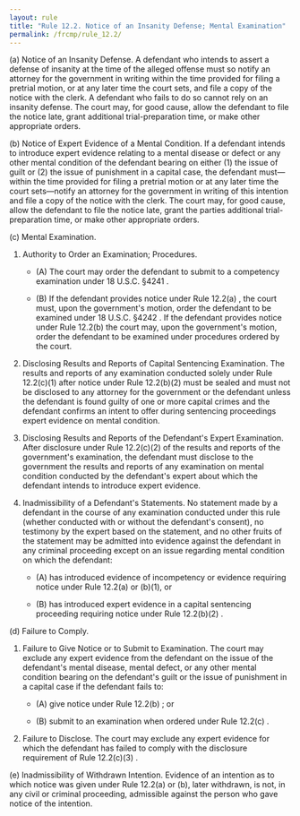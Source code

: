 ```yaml
---
layout: rule
title: "Rule 12.2. Notice of an Insanity Defense; Mental Examination"
permalink: /frcmp/rule_12.2/
---
```


(a) Notice of an Insanity Defense. A defendant who intends to assert a defense of insanity at the time of the alleged offense must so notify an attorney for the government in writing within the time provided for filing a pretrial motion, or at any later time the court sets, and file a copy of the notice with the clerk. A defendant who fails to do so cannot rely on an insanity defense. The court may, for good cause, allow the defendant to file the notice late, grant additional trial-preparation time, or make other appropriate orders.


(b) Notice of Expert Evidence of a Mental Condition. If a defendant intends to introduce expert evidence relating to a mental disease or defect or any other mental condition of the defendant bearing on either (1) the issue of guilt or (2) the issue of punishment in a capital case, the defendant must—within the time provided for filing a pretrial motion or at any later time the court sets—notify an attorney for the government in writing of this intention and file a copy of the notice with the clerk. The court may, for good cause, allow the defendant to file the notice late, grant the parties additional trial-preparation time, or make other appropriate orders.


(c) Mental Examination.


1. Authority to Order an Examination; Procedures.


    - (A) The court may order the defendant to submit to a competency examination under 18 U.S.C. §4241 .


    - (B) If the defendant provides notice under Rule 12.2(a) , the court must, upon the government's motion, order the defendant to be examined under 18 U.S.C. §4242 . If the defendant provides notice under Rule 12.2(b) the court may, upon the government's motion, order the defendant to be examined under procedures ordered by the court.


2. Disclosing Results and Reports of Capital Sentencing Examination. The results and reports of any examination conducted solely under Rule 12.2(c)(1) after notice under Rule 12.2(b)(2) must be sealed and must not be disclosed to any attorney for the government or the defendant unless the defendant is found guilty of one or more capital crimes and the defendant confirms an intent to offer during sentencing proceedings expert evidence on mental condition.


3. Disclosing Results and Reports of the Defendant's Expert Examination. After disclosure under Rule 12.2(c)(2) of the results and reports of the government's examination, the defendant must disclose to the government the results and reports of any examination on mental condition conducted by the defendant's expert about which the defendant intends to introduce expert evidence.


4. Inadmissibility of a Defendant's Statements. No statement made by a defendant in the course of any examination conducted under this rule (whether conducted with or without the defendant's consent), no testimony by the expert based on the statement, and no other fruits of the statement may be admitted into evidence against the defendant in any criminal proceeding except on an issue regarding mental condition on which the defendant:


    - (A) has introduced evidence of incompetency or evidence requiring notice under Rule 12.2(a) or (b)(1), or


    - (B) has introduced expert evidence in a capital sentencing proceeding requiring notice under Rule 12.2(b)(2) .


(d) Failure to Comply.


1. Failure to Give Notice or to Submit to Examination. The court may exclude any expert evidence from the defendant on the issue of the defendant's mental disease, mental defect, or any other mental condition bearing on the defendant's guilt or the issue of punishment in a capital case if the defendant fails to:


    - (A) give notice under Rule 12.2(b) ; or


    - (B) submit to an examination when ordered under Rule 12.2(c) .


2. Failure to Disclose. The court may exclude any expert evidence for which the defendant has failed to comply with the disclosure requirement of Rule 12.2(c)(3) .


(e) Inadmissibility of Withdrawn Intention. Evidence of an intention as to which notice was given under Rule 12.2(a) or (b), later withdrawn, is not, in any civil or criminal proceeding, admissible against the person who gave notice of the intention.
